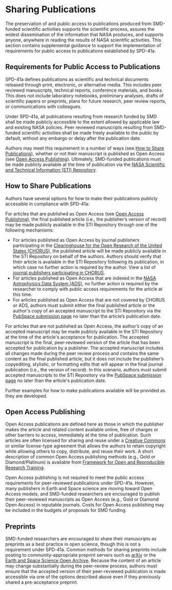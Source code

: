 # Sharing Publications
The preservation of and public access to publications produced from SMD-funded scientific activities supports the scientific process, assures the widest dissemination of the information that NASA produces, and supports anyone, anywhere in reading the results of NASA scientific activities. This section contains supplemental guidance to support the implementation of requirements for public access to publications established by SPD-41a.

## Requirements for Public Access to Publications
SPD-41a defines publications as scientific and technical documents released through print, electronic, or alternative media. This includes peer reviewed manuscripts, technical reports, conference materials, and books. This does not include laboratory notebooks, preliminary analyses, drafts of scientific papers or preprints, plans for future research, peer review reports, or communications with colleagues. 

Under SPD-41a, all publications resulting from research funded by SMD shall be made publicly accessible to the extent allowed by applicable law and existing NASA policies. Peer reviewed manuscripts resulting from SMD-funded scientific activities shall be made freely available to the public by default, without any embargo or delay after the publication date. 

Authors may meet this requirement in a number of ways (see [How to Share Publications](#how-to-share-publications)), whether or not their manuscript is published as Open Access (see [Open Access Publishing](#open-access-publishing)). Ultimately, SMD-funded publications must be made publicly available at the time of publication via the [NASA Scientific and Technical Information (STI) Repository](https://ntrs.nasa.gov/).  

## How to Share Publications
Authors have several options for how to make their publications publicly accessible in compliance with SPD-41a:

For articles that are published as Open Access (see [Open Access Publishing](#open-access-publishing)), the final published article (i.e., the publisher’s version of record) may be made publicly available in the STI Repository through one of the following mechanisms:
* For articles published as Open Access by journal publishers participating in the [Clearinghouse for the Open Research of the United States (CHORUS)](https://www.chorusaccess.org/), the published article will be made publicly available in the STI Repository on behalf of the authors. Authors should verify that their article is available in the STI Repository following its publication, in which case no further action is required by the author. View a list of [journal publishers participating in CHORUS](https://www.chorusaccess.org/about/our-members/).
* For articles published as Open Access that are indexed in the [NASA Astrophysics Data System (ADS)](https://ui.adsabs.harvard.edu/), no further action is required by the researcher to comply with public access requirements for the article at this time. 
* For articles published as Open Access that are not covered by CHORUS or ADS, authors must submit either the final published article or the author's copy of an accepted manuscript to the STI Repository via the [PubSpace submission page](https://sti.nasa.gov/submit-to-pubspace/) no later than the article’s publication date.

For articles that are not published as Open Access, the author’s copy of an accepted manuscript may be made publicly available in the STI Repository at the time of the article's acceptance for publication. The accepted manuscript is the final, peer-reviewed version of the article that has been accepted for publication by a publisher. The accepted manuscript includes all changes made during the peer review process and contains the same content as the final published article, but it does not include the publisher’s copyediting, stylistic, or formatting edits that will appear in the final journal publication (i.e., the version of record). In this scenario, authors must submit accepted manuscripts to the STI Repository via the [PubSpace submission page](https://sti.nasa.gov/submit-to-pubspace/) no later than the article's publication date.

Further examples for how to make publications available will be provided as they are developed.  

## Open Access Publishing
Open Access publications are defined here as those in which the publisher makes the article and related content available online, free of charges or other barriers to access, immediately at the time of publication. Such articles are often licensed for sharing and reuse under a [Creative Commons](https://creativecommons.org/about/cclicenses/) or similar license-type agreement that allows the authors to retain copyright while allowing others to copy, distribute, and reuse their work. A short description of common Open Access publishing methods (e.g., Gold or Diamond/Platinum) is available from [Framework for Open and Reproducible Research Training](https://forrt.org/glossary/open-access/).

Open Access publishing is not required to meet the public access requirements for peer-reviewed publications under SPD-41a. However, many publishers in Earth and Space science are moving toward Open Access models, and SMD-funded researchers are encouraged to publish their peer-reviewed manuscripts as Open Access (e.g., Gold or Diamond Open Access) in reputable journals. Costs for Open Access publishing may be included in the budgets of proposals for SMD funding. 

## Preprints
SMD-funded researchers are encouraged to share their manuscripts as preprints as a best practice in open science, though this is not a requirement under SPD-41a. Common methods for sharing preprints include posting to community-appropriate preprint servers such as [arXiv](https://arxiv.org/) or the [Earth and Space Science Open Archive](https://www.essoar.org/). Because the content of an article may change substantially during the peer-review process, authors must ensure that the accepted version of their peer-reviewed publication is made accessible via one of the options described above even if they previously shared a pre-acceptance preprint.   
